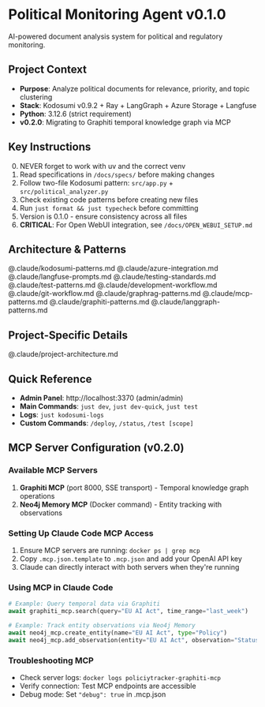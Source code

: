 # Political Monitoring Agent v0.1.0

AI-powered document analysis system for political and regulatory monitoring.

## Project Context
- **Purpose**: Analyze political documents for relevance, priority, and topic clustering
- **Stack**: Kodosumi v0.9.2 + Ray + LangGraph + Azure Storage + Langfuse
- **Python**: 3.12.6 (strict requirement)
- **v0.2.0**: Migrating to Graphiti temporal knowledge graph via MCP

## Key Instructions
0. NEVER forget to work with uv and the correct venv
1. Read specifications in `/docs/specs/` before making changes
2. Follow two-file Kodosumi pattern: `src/app.py` + `src/political_analyzer.py`
3. Check existing code patterns before creating new files
4. Run `just format && just typecheck` before committing
5. Version is 0.1.0 - ensure consistency across all files
6. **CRITICAL**: For Open WebUI integration, see `/docs/OPEN_WEBUI_SETUP.md`

## Architecture & Patterns
@.claude/kodosumi-patterns.md
@.claude/azure-integration.md
@.claude/langfuse-prompts.md
@.claude/testing-standards.md
@.claude/test-patterns.md
@.claude/development-workflow.md
@.claude/git-workflow.md
@.claude/graphrag-patterns.md
@.claude/mcp-patterns.md
@.claude/graphiti-patterns.md
@.claude/langgraph-patterns.md

## Project-Specific Details
@.claude/project-architecture.md

## Quick Reference
- **Admin Panel**: http://localhost:3370 (admin/admin)
- **Main Commands**: `just dev`, `just dev-quick`, `just test`
- **Logs**: `just kodosumi-logs`
- **Custom Commands**: `/deploy`, `/status`, `/test [scope]`

## MCP Server Configuration (v0.2.0)

### Available MCP Servers
1. **Graphiti MCP** (port 8000, SSE transport) - Temporal knowledge graph operations
2. **Neo4j Memory MCP** (Docker command) - Entity tracking with observations

### Setting Up Claude Code MCP Access
1. Ensure MCP servers are running: `docker ps | grep mcp`
2. Copy `.mcp.json.template` to `.mcp.json` and add your OpenAI API key
3. Claude can directly interact with both servers when they're running

### Using MCP in Claude Code
```python
# Example: Query temporal data via Graphiti
await graphiti_mcp.search(query="EU AI Act", time_range="last_week")

# Example: Track entity observations via Neo4j Memory
await neo4j_mcp.create_entity(name="EU AI Act", type="Policy")
await neo4j_mcp.add_observation(entity="EU AI Act", observation="Status changed to enacted")
```

### Troubleshooting MCP
- Check server logs: `docker logs policiytracker-graphiti-mcp`
- Verify connection: Test MCP endpoints are accessible
- Debug mode: Set `"debug": true` in .mcp.json